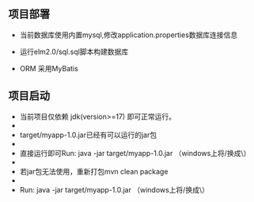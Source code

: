 
## 项目部署

- 当前数据库使用内置mysql,修改application.properties数据库连接信息

- 运行elm2.0/sql.sql脚本构建数据库

- ORM 采用MyBatis 

## 项目启动
- 当前项目仅依赖 jdk(version>=17) 即可正常运行。
- 
- target/myapp-1.0.jar已经有可以运行的jar包
- 
- 直接运行即可Run: java -jar target/myapp-1.0.jar （windows上将/换成\）
- 
- 若jar包无法使用，重新打包mvn clean package
- 
- Run: java -jar target/myapp-1.0.jar （windows上将/换成\）


